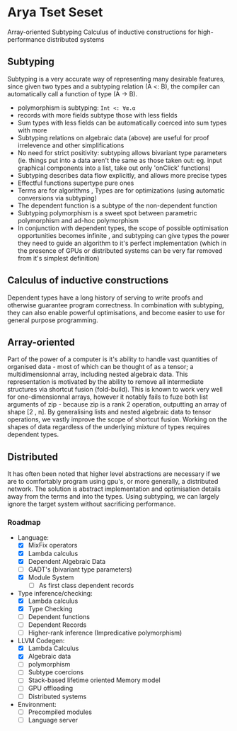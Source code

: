 # Arya Tset Seset
Array-oriented Subtyping Calculus of inductive constructions for high-performance distributed systems

## Subtyping
Subtyping is a very accurate way of representing many desirable features, since given two types and a subtyping relation (A <: B), the compiler can automatically call a function of type (A -> B).
 * polymorphism is subtyping: `Int <: ∀α.α`
 * records with more fields subtype those with less fields
 * Sum types with less fields can be automatically coerced into sum types with more
 * Subtyping relations on algebraic data (above) are useful for proof irrelevence and other simplifications
 * No need for strict positivity: subtyping allows bivariant type parameters (ie. things put into a data aren't the same as those taken out: eg. input graphical components into a list, take out only 'onClick' functions)
 * Subtyping describes data flow explicitly, and allows more precise types
 * Effectful functions supertype pure ones
 * Terms are for algorithms , Types are for optimizations (using automatic conversions via subtyping)
 * The dependent function is a subtype of the non-dependent function
 * Subtyping polymorphism is a sweet spot between parametric polymorphism and ad-hoc polymorphism
 * In conjunction with dependent types, the scope of possible optimisation opportunities becomes infinite , and subtyping can give types the power they need to guide an algorithm to it's perfect implementation (which in the presence of GPUs or distributed systems can be very far removed from it's simplest definition)

## Calculus of inductive constructions
Dependent types have a long history of serving to write proofs and otherwise guarantee program correctness. In combination with subtyping, they can also enable powerful optimisations, and become easier to use for general purpose programming.

## Array-oriented
Part of the power of a computer is it's ability to handle vast quantities of organised data - most of which can be thought of as a tensor; a multidimensionnal array, including nested algebraic data. This representation is motivated by the ability to remove all intermediate structures via shortcut fusion (fold-build). This is known to work very well for one-dimensionnal arrays, however it notably fails to fuze both list arguments of zip - because zip is a rank 2 operation, outputting an array of shape [2 , n]. By generalising lists and nested algebraic data to tensor operations, we vastly improve the scope of shortcut fusion. Working on the shapes of data regardless of the underlying mixture of types requires dependent types.

## Distributed
It has often been noted that higher level abstractions are necessary if we are to comfortably program using gpu's, or more generally, a distributed network. The solution is abstract implementation and optimisation details away from the terms and into the types. Using subtyping, we can largely ignore the target system without sacrificing performance.

### Roadmap
- Language:
    - [x] MixFix operators
    - [x] Lambda calculus
    - [x] Dependent Algebraic Data
    - [ ] GADT's (bivariant type parameters)
    - [x] Module System
        - [ ] As first class dependent records
- Type inference/checking:
    - [x] Lambda calculus
    - [x] Type Checking
    - [ ] Dependent functions
    - [ ] Dependent Records
    - [ ] Higher-rank inference (Impredicative polymorphism)
- LLVM Codegen:
    - [x] Lambda Calculus
    - [x] Algebraic data
    - [ ] polymorphism
    - [ ] Subtype coercions
    - [ ] Stack-based lifetime oriented Memory model
    - [ ] GPU offloading
    - [ ] Distributed systems
- Environment:
    - [ ] Precompiled modules
    - [ ] Language server
